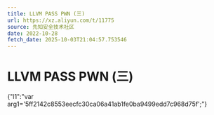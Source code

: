 ```yaml
---
title: LLVM PASS PWN (三)
url: https://xz.aliyun.com/t/11775
source: 先知安全技术社区
date: 2022-10-28
fetch_date: 2025-10-03T21:04:57.753546
---
```


# LLVM PASS PWN (三)

{"l1":"var arg1='5ff2142c8553eecfc30ca06a41ab1fe0ba9499edd7c968d75f';"}